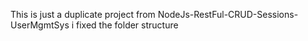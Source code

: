 This is just a duplicate project from NodeJs-RestFul-CRUD-Sessions-UserMgmtSys i fixed the folder structure
